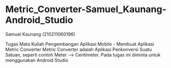 # Metric_Converter-Samuel_Kaunang-Android_Studio
Samuel Kaunang (210211060196)

Tugas Mata Kuliah Pengembangan Aplikasi Mobile - 
Membuat Aplikasi Metric Converter Metric Converter adalah Aplikasi Penkonversi Suatu Satuan, 
seperti contoh Meter --> Centimeter. Pada tugas ini diminta untuk menggunakan Android Studio
